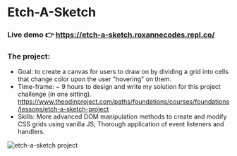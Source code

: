 
# Etch-A-Sketch
### Live demo 👉 https://etch-a-sketch.roxannecodes.repl.co/
### The project:
- Goal: to create a canvas for users to draw on by dividing a grid into cells that change color upon the user "hovering" on them.
- Time-frame: ~ 9 hours to design and write my solution for this project challenge (in one sitting). https://www.theodinproject.com/paths/foundations/courses/foundations/lessons/etch-a-sketch-project
- Skills:
 More advanced DOM manipulation methods to create and modify CSS grids using vanilla JS; Thorough application of event listeners and handlers.



![etch-a-sketch project](https://user-images.githubusercontent.com/83316514/120901975-c101e980-c60b-11eb-9ad3-707f476423bd.JPG)
